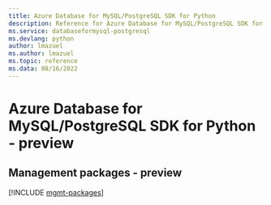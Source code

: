```yaml
---
title: Azure Database for MySQL/PostgreSQL SDK for Python
description: Reference for Azure Database for MySQL/PostgreSQL SDK for Python
ms.service: databaseformysql-postgresql
ms.devlang: python
author: lmazuel
ms.author: lmazuel
ms.topic: reference
ms.data: 08/16/2022
---
```

# Azure Database for MySQL/PostgreSQL SDK for Python - preview

## Management packages - preview
[!INCLUDE [mgmt-packages](database-for-mysql-postgresql-mgmt-index.md)]